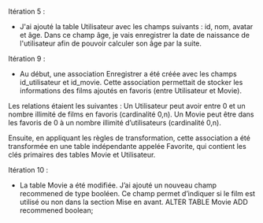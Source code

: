 Itération 5 :
- J'ai ajouté la table Utilisateur avec les champs suivants : id, nom, avatar et âge. Dans ce champ âge, je vais enregistrer la date de naissance de l'utilisateur afin de pouvoir calculer son âge par la suite.

Itération 9 :
- Au début, une association Enregistrer a été créée avec les champs id_utilisateur et id_movie. Cette association permettait de stocker les informations des films ajoutés en favoris (entre Utilisateur et Movie).

Les relations étaient les suivantes :
Un Utilisateur peut avoir entre 0 et un nombre illimité de films en favoris (cardinalité 0,n).
Un Movie peut être dans les favoris de 0 à un nombre illimité d’utilisateurs (cardinalité 0,n).

Ensuite, en appliquant les règles de transformation, cette association a été transformée en une table indépendante appelée Favorite, qui contient les clés primaires des tables Movie et Utilisateur.

Itération 10 :
- La table Movie a été modifiée. J’ai ajouté un nouveau champ recommened de type booléen. Ce champ permet d’indiquer si le film est utilisé ou non dans la section Mise en avant.
ALTER TABLE Movie
ADD recommened boolean;

